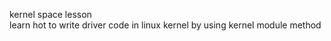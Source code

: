 kernel space lesson  
learn hot to write driver code in linux kernel by using kernel module method 
